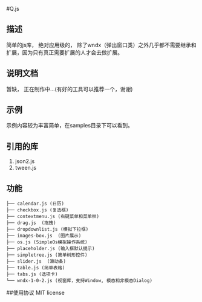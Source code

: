 #Q.js

## 描述
简单的js库， 绝对应用级的， 除了wndx（弹出窗口类）之外几乎都不需要继承和扩展，因为只有真正需要扩展的人才会去做扩展。


## 说明文档
暂缺， 正在制作中...(有好的工具可以推荐一个，谢谢)


## 示例
示例内容较为丰富简单，在samples目录下可以看到。


## 引用的库
1. json2.js
2. tween.js

## 功能
```
├── calendar.js (日历)
├── checkbox.js (复选框)
├── contextmenu.js (右键菜单和菜单栏)
├── drag.js  (拖拽)
├── dropdownlist.js (模拟下拉框)
├── images-box.js  (图片展示)
├── os.js (SimpleOs模拟操作系统)
├── placeholder.js (输入框默认提示)
├── simpletree.js (简单树形控件)
├── slider.js  (滑动条)
├── table.js (简单表格)
├── tabs.js (选项卡)
└── wndx-1-0-2.js (视窗库，支持Window, 模态和非模态Dialog)
```

##使用协议
MIT license
